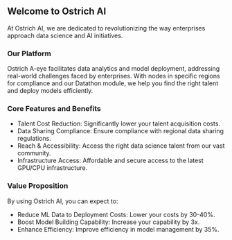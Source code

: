 ## Welcome to Ostrich AI

At Ostrich AI, we are dedicated to revolutionizing the way enterprises approach data science and AI initiatives.

### Our Platform

Ostrich A-eye facilitates data analytics and model deployment, addressing real-world challenges faced by enterprises. With nodes in specific regions for compliance and our Datathon module, we help you find the right talent and deploy models efficiently.

### Core Features and Benefits

- Talent Cost Reduction: Significantly lower your talent acquisition costs.
- Data Sharing Compliance: Ensure compliance with regional data sharing regulations.
- Reach & Accessibility: Access the right data science talent from our vast community.
- Infrastructure Access: Affordable and secure access to the latest GPU/CPU infrastructure.

### Value Proposition

By using Ostrich AI, you can expect to:
- Reduce ML Data to Deployment Costs: Lower your costs by 30-40%.
- Boost Model Building Capability: Increase your capability by 3x.
- Enhance Efficiency: Improve efficiency in model management by 35%.
